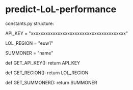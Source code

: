 # predict-LoL-performance

constants.py structure:

API_KEY = "xxxxxxxxxxxxxxxxxxxxxxxxxxxxxxxxxxxxxxx"

LOL_REGION = "euw1"

SUMMONER = "name"


def GET_API_KEY():
    return API_KEY


def GET_REGION():
    return LOL_REGION


def GET_SUMMONER():
    return SUMMONER
